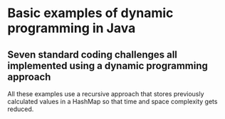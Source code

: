 # Basic examples of dynamic programming in Java

## Seven standard coding challenges all implemented using a dynamic programming approach 

All these examples use a recursive approach that stores previously calculated values in a HashMap so that time and space complexity gets reduced.
